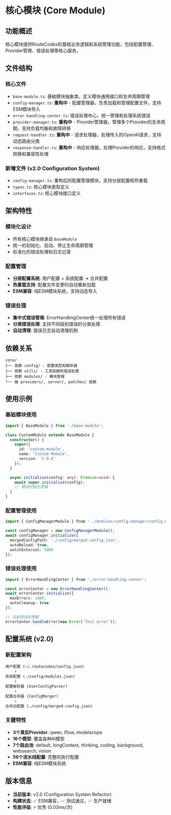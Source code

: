 # 核心模块 (Core Module)

## 功能概述
核心模块提供RouteCodex的基础业务逻辑和系统管理功能，包括配置管理、Provider管理、错误处理等核心服务。

## 文件结构

### 核心文件
- `base-module.ts`: 基础模块抽象类，定义模块通用接口和生命周期管理
- `config-manager.ts`: **重构中** - 配置管理器，负责加载和管理配置文件，支持ESM模块导入
- `error-handling-center.ts`: 错误处理中心，统一管理和处理系统错误
- `provider-manager.ts`: **重构中** - Provider管理器，管理多个Provider的生命周期，支持负载均衡和故障转移
- `request-handler.ts`: **重构中** - 请求处理器，处理传入的OpenAI请求，支持动态路由分类
- `response-handler.ts`: **重构中** - 响应处理器，处理Provider的响应，支持格式转换和兼容性处理

### 新增文件 (v2.0 Configuration System)
- `config-manager.ts`: 重构后的配置管理模块，支持分层配置和热重载
- `types.ts`: 核心模块类型定义
- `interfaces.ts`: 核心模块接口定义

## 架构特性

### 模块化设计
- 所有核心模块继承自 `BaseModule`
- 统一的初始化、启动、停止生命周期管理
- 标准化的错误处理和日志记录

### 配置管理
- **分层配置系统**: 用户配置 + 系统配置 → 合并配置
- **热重载支持**: 配置文件变更时自动重新加载
- **ESM兼容**: 纯ESM模块系统，支持动态导入

### 错误处理
- **集中式错误管理**: ErrorHandlingCenter统一处理所有错误
- **分类错误处理**: 支持不同级别错误的分类处理
- **自动清理**: 错误日志自动清理机制

## 依赖关系
```
core/
├── 依赖 config/ - 配置类型和解析器
├── 依赖 utils/ - 工具函数和错误处理
├── 依赖 modules/ - 模块管理
└── 被 providers/, server/, patches/ 依赖
```

## 使用示例

### 基础模块使用
```typescript
import { BaseModule } from './base-module';

class CustomModule extends BaseModule {
  constructor() {
    super({
      id: 'custom-module',
      name: 'Custom Module',
      version: '1.0.0'
    });
  }

  async initialize(config: any): Promise<void> {
    await super.initialize(config);
    // 模块初始化逻辑
  }
}
```

### 配置管理使用
```typescript
import { ConfigManagerModule } from '../modules/config-manager/config-manager-module';

const configManager = new ConfigManagerModule();
await configManager.initialize({
  mergedConfigPath: './config/merged-config.json',
  autoReload: true,
  watchInterval: 5000
});
```

### 错误处理使用
```typescript
import { ErrorHandlingCenter } from './error-handling-center';

const errorCenter = new ErrorHandlingCenter();
await errorCenter.initialize({
  maxErrors: 1000,
  autoCleanup: true
});

// 注册错误处理器
errorCenter.handleError(new Error('Test error'));
```

## 配置系统 (v2.0)

### 新配置架构
```
用户配置 (~/.routecodex/config.json)
    ↓
系统配置 (./config/modules.json)
    ↓
配置解析器 (UserConfigParser)
    ↓
配置合并器 (ConfigMerger)
    ↓
合并后配置 (./config/merged-config.json)
```

### 关键特性
- **3个真实Provider**: qwen, iflow, modelscope
- **16个模型**: 覆盖各种AI模型
- **7个路由池**: default, longContext, thinking, coding, background, websearch, vision
- **56个流水线配置**: 完整的执行配置
- **ESM兼容**: 纯ESM模块系统

## 版本信息
- **当前版本**: v2.0 (Configuration System Refactor)
- **构建状态**: ✅ ESM兼容，✅ 测试通过，✅ 生产就绪
- **性能评级**: ⚡ 优秀 (0.03ms/次)